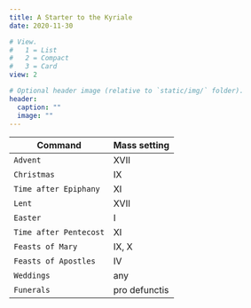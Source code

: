 ```yaml
---
title: A Starter to the Kyriale
date: 2020-11-30

# View.
#   1 = List
#   2 = Compact
#   3 = Card
view: 2

# Optional header image (relative to `static/img/` folder).
header:  
  caption: ""
  image: ""
---
```


| Command           | Mass setting                    |
| ------------------| ------------------------------ |
| `Advent`          | XVII            |
| `Christmas    `   | IX             |
| `Time after Epiphany`            | XI            |
| `Lent`   | XVII             |
| `Easter`            | I            |
| `Time after Pentecost`   | XI             |
| `Feasts of Mary`            | IX, X            |
| `Feasts of Apostles`   | IV             |
| `Weddings`            | any            |
| `Funerals`   | pro defunctis             |


